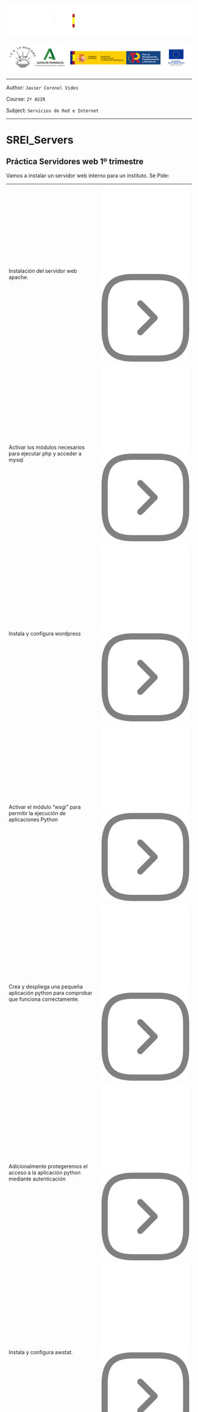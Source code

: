 <p style="text-aling:center;height:100px"></p>

![](/md/res/_bannerD.png#gh-dark-mode-only)

![](/md/res/_bannerL.png#gh-light-mode-only)

---

Author: `Javier Coronel Vides`

Course: `2º ASIR`

Subject: `Servicios de Red e Internet`

---

# SREI_Servers

## Práctica Servidores web 1º trimestre 

Vamos a instalar un servidor web interno para un instituto. Se Pide:

|||
|--|--|
| Instalación del servidor web apache. | [![](/md/res/_arrowD.svg#gh-dark-mode-only)![](/md/res/_arrowL.svg#)](/md/1.md) |
| Activar los módulos necesarios para ejecutar php y acceder a mysql | [![](/md/res/_arrowD.svg#gh-dark-mode-only)![](/md/res/_arrowL.svg#)](/md/2.md) |
| Instala y configura wordpress | [![](/md/res/_arrowD.svg#gh-dark-mode-only)![](/md/res/_arrowL.svg#)](/md/3.md) |
| Activar el módulo “wsgi” para permitir la ejecución de aplicaciones Python | [![](/md/res/_arrowD.svg#gh-dark-mode-only)![](/md/res/_arrowL.svg#)](/md/4.md) |
| Crea y despliega una pequeña aplicación python para comprobar que funciona correctamente. | [![](/md/res/_arrowD.svg#gh-dark-mode-only)![](/md/res/_arrowL.svg#)](/md/5.md) |
| Adicionalmente protegeremos el acceso a la aplicación python mediante autenticación | [![](/md/res/_arrowD.svg#gh-dark-mode-only)![](/md/res/_arrowL.svg#)](/md/6.md) |
| Instala y configura awstat. | [![](/md/res/_arrowD.svg#gh-dark-mode-only)![](/md/res/_arrowL.svg#)](/md/7.md) |
| Instala un segundo servidor de tu elección (nginx, lighttpd) bajo el dominio “servidor2.centro.intranet”. | [![](/md/res/_arrowD.svg#gh-dark-mode-only)![](/md/res/_arrowL.svg#)](/md/8.md) |

> A la finalización del trabajo se procederá a una exposición de la presentación

## Enlaces de interés

[Python bajo Apache](https://uniwebsidad.com/libros/python/capitulo-13/python-bajo-apache)


## Instrucciones de entrega
Se creará un repositorio en Github en el que se documentarán los pasos llevados a cabo para la realización de cada una de las actividades contempladas. La documentación debe incluir fragmentos de código empleados, además de imágenes que muestren la pantalla de la máquina virtual durante el proceso.
En enlace de dicho repositorio se incluirá en el repositorio del módulo, especificando claramente que se trata de la práctica de servidores web.

Fecha de entrega: La fecha límite de entrega será el 5 de diciembre.
